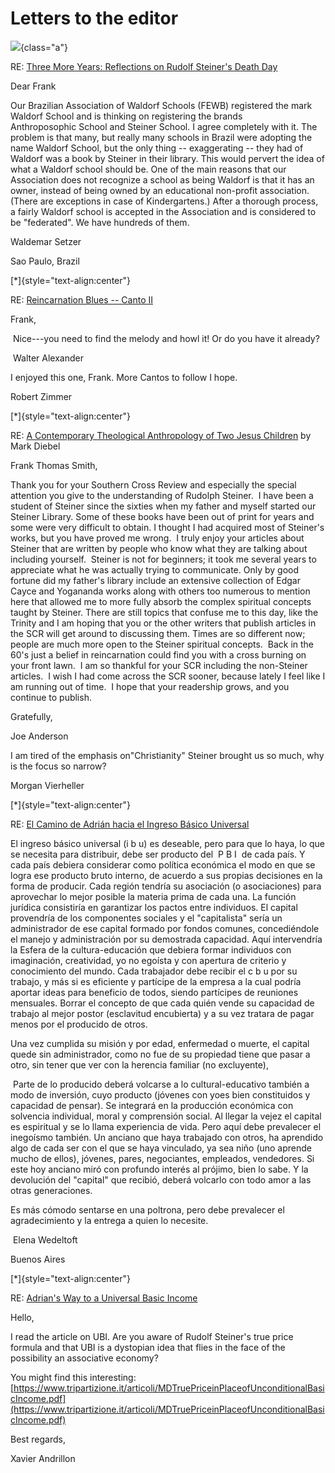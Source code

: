 # Letters to the editor

![](goya-letter.jpg){class="a"}

RE: [Three More Years: Reflections on Rudolf Steiner\'s Death Day](https://southerncrossreview.org/144/schwartz-death-day.html)

Dear Frank 

Our Brazilian Association of Waldorf Schools (FEWB) registered the mark
Waldorf School and is thinking on registering the brands
Anthroposophic School and Steiner School. I agree completely with it.
The problem is that many, but really many schools in Brazil were
adopting the name Waldorf School, but the only thing \-- exaggerating
\-- they had of Waldorf was a book by Steiner in their library. This
would pervert the idea of what a Waldorf school should be. One of the
main reasons that our Association does not recognize a school as being
Waldorf is that it has an owner, instead of being owned by an
educational non-profit association. (There are exceptions in case of
Kindergartens.) After a thorough process, a fairly Waldorf school is
accepted in the Association and is considered to be \"federated\". We
have hundreds of them. 

Waldemar Setzer

Sao Paulo, Brazil

[\*]{style="text-align:center"}

RE: [Reincarnation Blues -- Canto II](https://southerncrossreview.org/144/reincarnation-blues-2.html)

Frank,

 Nice---you need to find the melody and howl it! Or do you have it
already?

 Walter Alexander

I enjoyed this one, Frank. More Cantos to follow I hope.

Robert Zimmer

[\*]{style="text-align:center"}

RE: [A Contemporary Theological Anthropology of Two Jesus Children](https://southerncrossreview.org/144/diebel-2-jesus.html) by
Mark Diebel

Frank Thomas Smith,

Thank you for your Southern Cross Review and especially the special
attention you give to the understanding of Rudolph Steiner.  I have been
a student of Steiner since the sixties when my father and myself started
our Steiner Library. Some of these books have been out of print for
years and some were very difficult to obtain. I thought I had acquired
most of Steiner\'s works, but you have proved me wrong.  I truly enjoy
your articles about Steiner that are written by people who know what
they are talking about including yourself.  Steiner is not for
beginners; it took me several years to appreciate what he was actually
trying to communicate. Only by good fortune did my father\'s library
include an extensive collection of Edgar Cayce and Yogananda works along
with others too numerous to mention here that allowed me to more fully
absorb the complex spiritual concepts taught by Steiner. There are still
topics that confuse me to this day, like the Trinity and I am hoping
that you or the other writers that publish articles in the SCR will get
around to discussing them. Times are so different now; people are much
more open to the Steiner spiritual concepts.  Back in the 60\'s just a
belief in reincarnation could find you with a cross burning on your
front lawn.  I am so thankful for your SCR including the non-Steiner
articles.  I wish I had come across the SCR sooner, because lately I
feel like I am running out of time.  I hope that your readership grows,
and you continue to publish.

Gratefully,

Joe Anderson 

I am tired of the emphasis on"Christianity" Steiner brought us so much,
why is the focus so narrow?

Morgan Vierheller

[\*]{style="text-align:center"}

RE: [El Camino de Adrián hacia el Ingreso Básico Universal](https://southerncrossreview.org/144/adrians-way-esp.html)

El ingreso básico universal (i b u) es deseable, pero para que lo haya,
lo que se necesita para distribuir, debe ser producto del  P B I  de
cada país. Y cada país debiera considerar como política económica el
modo en que se logra ese producto bruto interno, de acuerdo a sus
propias decisiones en la forma de producir. Cada región tendría su
asociación (o asociaciones) para aprovechar lo mejor posible la materia
prima de cada una. La función jurídica consistiría en garantizar los
pactos entre individuos. El capital provendría de los componentes
sociales y el \"capitalista\" sería un administrador de ese capital
formado por fondos comunes, concediéndole el manejo y administración por
su demostrada capacidad. Aquí intervendría la Esfera de la
cultura-educación que debiera formar individuos con imaginación,
creatividad, yo no egoísta y con apertura de criterio y conocimiento del
mundo. Cada trabajador debe recibir el c b u por su trabajo, y más si es
eficiente y partícipe de la empresa a la cual podría aportar ideas para
beneficio de todos, siendo partícipes de reuniones mensuales. Borrar el
concepto de que cada quién vende su capacidad de trabajo al mejor postor
(esclavitud encubierta) y a su vez tratara de pagar menos por el
producido de otros.

Una vez cumplida su misión y por edad, enfermedad o muerte, el capital
quede sin administrador, como no fue de su propiedad tiene que pasar a
otro, sin tener que ver con la herencia familiar (no excluyente),

 Parte de lo producido deberá volcarse a lo cultural-educativo también a
modo de inversión, cuyo producto (jóvenes con yoes bien constituidos y
capacidad de pensar). Se integrará en la producción económica con
solvencia individual, moral y comprensión social. Al llegar la vejez el
capital es espiritual y se lo llama experiencia de vida. Pero aquí debe
prevalecer el inegoísmo también. Un anciano que haya trabajado con
otros, ha aprendido algo de cada ser con el que se haya vinculado, ya
sea niño (uno aprende mucho de ellos), jóvenes, pares, negociantes,
empleados, vendedores. Si este hoy anciano miró con profundo interés al
prójimo, bien lo sabe. Y la devolución del \"capital\" que recibió,
deberá volcarlo con todo amor a las otras generaciones.

Es más cómodo sentarse en una poltrona, pero debe prevalecer el
agradecimiento y la entrega a quien lo necesite.

 Elena Wedeltoft

Buenos Aires

[\*]{style="text-align:center"}

RE: [Adrian\'s Way to a Universal Basic Income](https://southerncrossreview.org/143/adrian-ubi.html)

Hello,

I read the article on UBI. Are you aware of Rudolf Steiner's true price
formula and that UBI is a dystopian idea that flies in the face of the
possibility an associative economy?

You might find this interesting: 
[https://www.tripartizione.it/articoli/MDTruePriceinPlaceofUnconditionalBasicIncome.pdf](https://www.tripartizione.it/articoli/MDTruePriceinPlaceofUnconditionalBasicIncome.pdf)

Best regards,

Xavier Andrillon

